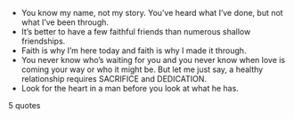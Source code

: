  - You know my name, not my story. You’ve heard what I’ve done, but not what I’ve been through.
 - It’s better to have a few faithful friends than numerous shallow friendships.
 - Faith is why I’m here today and faith is why I made it through.
 - You never know who’s waiting for you and you never know when love is coming your way or who it might be. But let me just say, a healthy relationship requires SACRIFICE and DEDICATION.
 - Look for the heart in a man before you look at what he has.

5 quotes